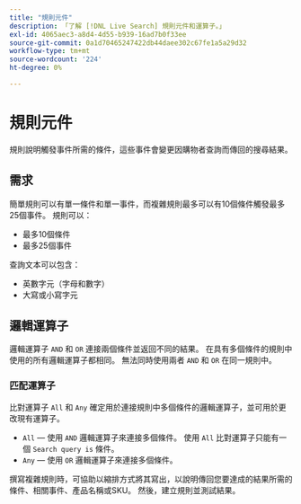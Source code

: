 ```yaml
---
title: "規則元件"
description: 「了解 [!DNL Live Search] 規則元件和運算子。」
exl-id: 4065aec3-a8d4-4d55-b939-16ad7b0f33ee
source-git-commit: 0a1d70465247422db44daee302c67fe1a5a29d32
workflow-type: tm+mt
source-wordcount: '224'
ht-degree: 0%

---
```


# 規則元件

規則說明觸發事件所需的條件，這些事件會變更因購物者查詢而傳回的搜尋結果。

## 需求

簡單規則可以有單一條件和單一事件，而複雜規則最多可以有10個條件觸發最多25個事件。
規則可以：

* 最多10個條件
* 最多25個事件

查詢文本可以包含：

* 英數字元（字母和數字）
* 大寫或小寫字元

## 邏輯運算子

邏輯運算子 `AND` 和 `OR` 連接兩個條件並返回不同的結果。 在具有多個條件的規則中使用的所有邏輯運算子都相同。 無法同時使用兩者 `AND` 和 `OR` 在同一規則中。

### 匹配運算子

比對運算子 `All` 和 `Any` 確定用於連接規則中多個條件的邏輯運算子，並可用於更改現有運算子。

* `All`  — 使用 `AND` 邏輯運算子來連接多個條件。 使用 `All` 比對運算子只能有一個 `Search query is` 條件。
* `Any`  — 使用 `OR` 邏輯運算子來連接多個條件。

撰寫複雜規則時，可協助以縮排方式將其寫出，以說明傳回您要達成的結果所需的條件、相關事件、產品名稱或SKU。 然後，建立規則並測試結果。

